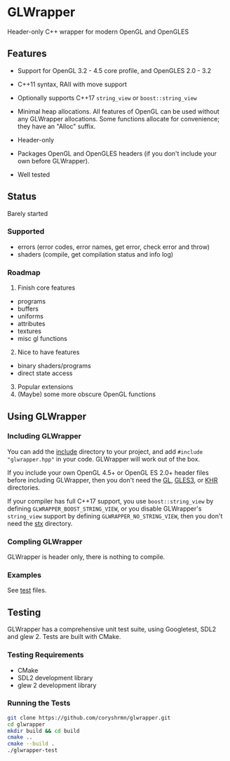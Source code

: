 # GLWrapper

Header-only C++ wrapper for modern OpenGL and OpenGLES

## Features

* Support for OpenGL 3.2 - 4.5 core profile, and OpenGLES 2.0 - 3.2

* C++11 syntax, RAII with move support

* Optionally supports C++17 `string_view` or `boost::string_view`

* Minimal heap allocations.
  All features of OpenGL can be used without any GLWrapper allocations.
  Some functions allocate for convenience; they have an "Alloc" suffix.

* Header-only

* Packages OpenGL and OpenGLES headers (if you don't include your own before GLWrapper).

* Well tested

## Status

Barely started

### Supported

* errors (error codes, error names, get error, check error and throw)
* shaders (compile, get compilation status and info log)

### Roadmap

1. Finish core features
  * programs
  * buffers
  * uniforms
  * attributes
  * textures
  * misc gl functions
2. Nice to have features
  * binary shaders/programs
  * direct state access
3. Popular extensions
4. (Maybe) some more obscure OpenGL functions

## Using GLWrapper

### Including GLWrapper

You can add the [include](include) directory to your project,
and add `#include "glwrapper.hpp"` in your code.
GLWrapper will work out of the box.

If you include your own OpenGL 4.5+ or OpenGL ES 2.0+ header files before including GLWrapper,
then you don't need the [GL](include/GL), [GLES3](include/GLES3), or [KHR](include/KHR) directories.

If your compiler has full C++17 support,
you use `boost::string_view` by defining `GLWRAPPER_BOOST_STRING_VIEW`,
or you disable GLWrapper's `string_view` support by defining `GLWRAPPER_NO_STRING_VIEW`,
then you don't need the [stx](stx) directory.

### Compling GLWrapper

GLWrapper is header only, there is nothing to compile.

### Examples

See [test](test) files.

## Testing

GLWrapper has a comprehensive unit test suite, using Googletest, SDL2 and glew 2.
Tests are built with CMake.

### Testing Requirements

* CMake
* SDL2 development library
* glew 2 development library

### Running the Tests

```bash
git clone https://github.com/coryshrmn/glwrapper.git
cd glwrapper
mkdir build && cd build
cmake ..
cmake --build .
./glwrapper-test
```
